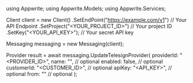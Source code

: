 using Appwrite;
using Appwrite.Models;
using Appwrite.Services;

Client client = new Client()
    .SetEndPoint("https://example.com/v1") // Your API Endpoint
    .SetProject("<YOUR_PROJECT_ID>") // Your project ID
    .SetKey("<YOUR_API_KEY>"); // Your secret API key

Messaging messaging = new Messaging(client);

Provider result = await messaging.UpdateTelesignProvider(
    providerId: "<PROVIDER_ID>",
    name: "<NAME>", // optional
    enabled: false, // optional
    customerId: "<CUSTOMER_ID>", // optional
    apiKey: "<API_KEY>", // optional
    from: "<FROM>" // optional
);